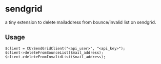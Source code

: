 # sendgrid

a tiny extension to delete mailaddress from bounce/invalid list on sendgrid.

## Usage

```
$client = CU\SendGridClient("<api_user>", "<api_key>");
$client->deleteFromBounceList($mail_address);
$client->deleteFromInvalidList($mail_address);
```
